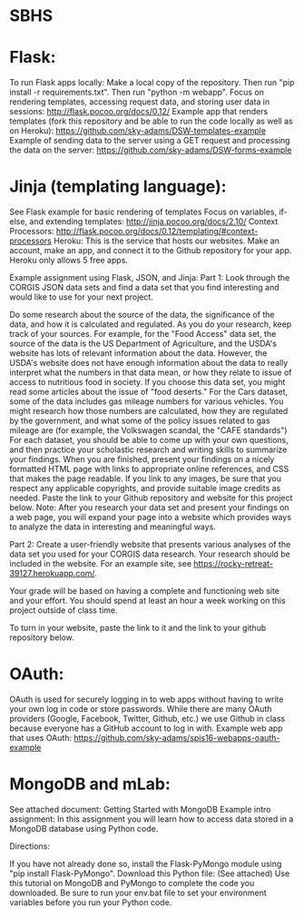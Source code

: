 # SBHS


# Flask: 
To run Flask apps locally: Make a local copy of the repository.  Then run "pip install -r requirements.txt".  Then run "python -m webapp".
Focus on rendering templates, accessing request data, and storing user data in sessions: http://flask.pocoo.org/docs/0.12/ 
Example app that renders templates (fork this repository and be able to run the code locally as well as on Heroku): https://github.com/sky-adams/DSW-templates-example
Example of sending data to the server using a GET request and processing the data on the server: https://github.com/sky-adams/DSW-forms-example

# Jinja (templating language):
See Flask example for basic rendering of templates
Focus on variables, if-else, and extending templates: http://jinja.pocoo.org/docs/2.10/
Context Processors: http://flask.pocoo.org/docs/0.12/templating/#context-processors
Heroku:
This is the service that hosts our websites.  Make an account, make an app, and connect it to the Github repository for your app.  Heroku only allows 5 free apps.

Example assignment using Flask, JSON, and Jinja:
Part 1:
Look through the CORGIS JSON data sets and find a data set that you find interesting and would like to use for your next project.

Do some research about the  source of the data, the significance of the data, and how it is calculated and regulated. As you do your research, keep track of your sources.
For example, for the "Food Access" data set, the source of the data is the US Department of Agriculture, and the USDA's website has lots of relevant information about the data.  However, the USDA's website does not have enough information about the data to really interpret what the numbers in that data mean, or how they relate to issue of 
access to nutritious food in society.  If you choose this data set, you might read some articles about the issue of "food deserts."
For the Cars dataset, some of the data includes gas mileage numbers for various vehicles.  You might research how those numbers are calculated, how they are regulated by the government, and what some of the policy issues related to gas mileage are (for example, the Volkswagen scandal, the "CAFE standards")
For each dataset, you should be able to come up with your own questions, and then practice your scholastic research and writing skills to summarize your findings.
When you are finished, present your findings on a nicely formatted HTML page with links to appropriate online references, and CSS that makes the page readable.   If you link to any images, be sure that you respect any applicable copyrights, and provide suitable image credits as needed.
Paste the link to your Github repository and website for this project below.
Note: After you research your data set and present your findings on a web page, you will expand your page into a website which provides ways to analyze the data in interesting and meaningful ways.

Part 2:
Create a user-friendly website that presents various analyses of the data set you used for your CORGIS data research.  Your research should be included in the website.  For an example site, see https://rocky-retreat-39127.herokuapp.com/. 

Your grade will be based on having a complete and functioning web site and your effort.  You should spend at least an hour a week working on this project outside of class time.

To turn in your website, paste the link to it and the link to your github repository below.


# OAuth:
OAuth is used for securely logging in to web apps without having to write your own log in code or store passwords.  While there are many OAuth providers (Google, Facebook, Twitter, Github, etc.) we use Github in class because everyone has a GitHub account to log in with.
Example web app that uses OAuth: https://github.com/sky-adams/spis16-webapps-oauth-example

# MongoDB and mLab:
See attached document: Getting Started with MongoDB
Example intro assignment:
In this assignment you will learn how to access data stored in a MongoDB database using Python code.

Directions:

If you have not already done so, install the Flask-PyMongo module using "pip install Flask-PyMongo".
Download this Python file: (See attached)
Use this tutorial on MongoDB and PyMongo to complete the code you downloaded.  Be sure to run your env.bat file to set your environment variables before you run your Python code.
